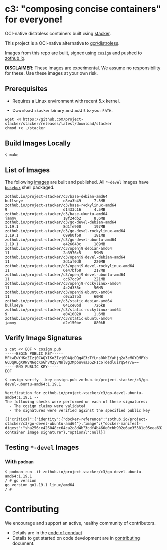 # c3: "composing concise containers" for everyone!

OCI-native distroless containers built using
[stacker](https://github.com/project-stacker/stacker).

This project is a OCI-native alternative to
[gcr/distroless](https://github.com/GoogleContainerTools/distroless).

Images from this repo are built, signed using
[`cosign`](https://github.com/sigstore/cosign) and pushed to [zothub.io](https://zothub.io).

**DISCLAIMER**: These images are experimental. We assume no responsibility for
these. Use these images at your own risk.

## Prerequisites

* Requires a Linux environment with recent 5.x kernel.

* Download `stacker` binary and add it to your `PATH`.

```
wget -N https://github.com/project-stacker/stacker/releases/latest/download/stacker
chmod +x ./stacker
```

## Build Images Locally

```
$ make
```

## List of Images

The following [images](./images) are built and published. All `*-devel` images have [`busybox`](https://busybox.net/) shell packaged.

```
zothub.io/project-stacker/c3/base-debian-amd64                              bullseye                  e8ea3b49      7.5MB
zothub.io/project-stacker/c3/base-rockylinux-amd64                          9                         d1433c16      4.5MB
zothub.io/project-stacker/c3/base-ubuntu-amd64                              jammy                     18f24db2      8.6MB
zothub.io/project-stacker/c3/go-devel-debian-amd64                          1.19.1                    8d1fe900      197MB
zothub.io/project-stacker/c3/go-devel-rockylinux-amd64                      1.19.1                    699b0f68      181MB
zothub.io/project-stacker/c3/go-devel-ubuntu-amd64                          1.19.1                    e426048c      189MB
zothub.io/project-stacker/c3/openj9-debian-amd64                            11                        2a3976c5      59MB
zothub.io/project-stacker/c3/openj9-devel-debian-amd64                      11                        2d1af0d0      220MB
zothub.io/project-stacker/c3/openj9-devel-rockylinux-amd64                  11                        6e47bf68      217MB
zothub.io/project-stacker/c3/openj9-devel-ubuntu-amd64                      11                        cc67cc9f      221MB
zothub.io/project-stacker/c3/openj9-rockylinux-amd64                        11                        4c2d336c      56MB
zothub.io/project-stacker/c3/openj9-ubuntu-amd64                            11                        c0ca37b3      60MB
zothub.io/project-stacker/c3/static-debian-amd64                            bullseye                  041ce0bd      726kB
zothub.io/project-stacker/c3/static-rockylinux-amd64                        9                         e0410020      1.6MB
zothub.io/project-stacker/c3/static-ubuntu-amd64                            jammy                     d2e150be      880kB
```

## Verify Image Signatures

```
$ cat << EOF > cosign.pub
-----BEGIN PUBLIC KEY-----
MFkwEwYHKoZIzj0CAQYIKoZIzj0DAQcDQgAE3zTfLns0khZYaHjq2a3eMOYQMPYb
GCDqRLgXRNVN6qcKoGhvM2yvNnl8g3MpbuvusJGZF1c6TdedluirqS4Y/w==
-----END PUBLIC KEY-----
EOF

$ cosign verify --key cosign.pub zothub.io/project-stacker/c3/go-devel-ubuntu-amd64:1.19.1

Verification for zothub.io/project-stacker/c3/go-devel-ubuntu-amd64:1.19.1 --
The following checks were performed on each of these signatures:
  - The cosign claims were validated
  - The signatures were verified against the specified public key

[{"critical":{"identity":{"docker-reference":"zothub.io/project-stacker/c3/go-devel-ubuntu-amd64"},"image":{"docker-manifest-digest":"sha256:e426048cc64ca2c8d4b73cdf4b466e0cbb902e6ae35381c05eea63265c225b1b"},"type":"cosign container image signature"},"optional":null}]
```

## Testing `*-devel` Images

### With `podman`

```
$ podman run -it zothub.io/project-stacker/c3/go-devel-ubuntu-amd64:1.19.1
/ # go version
go version go1.19.1 linux/amd64
/ #
```

# Contributing

We encourage and support an active, healthy community of contributors.

* Details are in the [code of conduct](./CODE_OF_CONDUCT.md)
* Details to get started on code development are in [contributing](./CONTRIBUTING.md) document.
